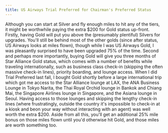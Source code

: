 ```yaml
---
title: US Airways Trial Preferred for Chairman's Preferred Status
---
```


Although you can start at Silver and fly enough miles to hit any of the tiers, it might be worthwhile paying the extra $200 for Gold status up-front. Firstly, having Gold will put you above the (presumably plentiful) Silvers for upgrades. You'll still be behind most of the other golds (since after status, US Airways looks at miles flown), though while I was US Airways Gold, I was pleasantly surprised to have been upgraded 75% of the time. Second and perhaps more importantly, buying Gold will give you three months of Star Alliance Gold status, which comes with a number of benefits while traveling internationally, such as business class check-in (skipping the often massive check-in lines), priority boarding, and lounge access. When I did Trial Preferred last fall, I bought Gold shortly before a large international trip which got me access to the Star Alliance lounge at LAX, the ANA Business Lounge in Tokyo Narita, the Thai Royal Orchid lounge in Bankok and Chiang Mai, the Singapore Airlines lounge in Singapore, and the Asiana lounge in Seoul. Having access to those lounges and skipping the lengthy check-in lines (where frustratingly, outside the country it's impossible to check-in at a kiosk and beon your way without interacting with an agent) was well worth the extra $200. Aside from all this, you'll get an additional 25% mile bonus on those miles flown until you'd otherwise hit Gold, and those miles are worth something too.



